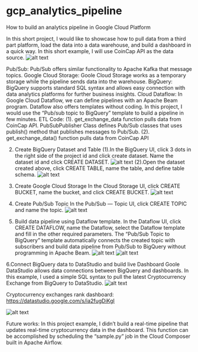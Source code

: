 # gcp_analytics_pipeline

How to build an analytics pipeline in Google Cloud Platform

In this short project, I would like to showcase how to pull data from a third part platform, load the data into a data warehouse, and build a dashboard in a quick way. In this short example, I will use CoinCap API as the data source.
![alt text](https://miro.medium.com/max/1400/1*aqCo6WTXTGAlbnxwkuWX6A.jpeg)


Pub/Sub: Pub/Sub offers similar functionality to Apache Kafka that message topics.
Google Cloud Storage: Goole Cloud Storage works as a temporary storage while the pipeline sends data into the warehouse.
BigQuery: BigQuery supports standard SQL syntax and allows easy connection with data analytics platforms for further business insights.
Cloud Dataflow: In Google Cloud Dataflow, we can define pipelines with an Apache Beam program. Dataflow also offers templates without coding. In this project, I would use the “Pub/sub topic to BigQuery” template to build a pipeline in few minutes.
ETL Code:
(1). get_exchange_data function pulls data from CoinCap API.
PubSubPublisher Class defines Pub/Sub classes that uses publish() method that publishes messages to Pub/Sub.
(2). get_exchange_data() function pulls data from CoinCap API

2. Create BigQuery Dataset and Table
(1).In the BigQuery UI, click 3 dots in the right side of the project id and click create dataset. Name the dataset id and click CREATE DATASET.
![alt text](https://miro.medium.com/max/1400/1*AgZ1GQrfmPrPgd7foju-6g.png)
(2).Open the dataset created above, click CREATE TABLE, name the table, and define table schema.
![alt text](https://miro.medium.com/max/1400/1*ZYHSdz3BBPMr1oBGelZ9MA.png)

3. Create Google Cloud Storage
In the Cloud Storage UI, click CREATE BUCKET, name the bucket, and click CREATE BUCKET.
![alt text](https://miro.medium.com/max/1400/1*J1EEILFuWWMsKwPbQXoLmw.png)

4. Create Pub/Sub Topic
In the Pub/Sub — Topic UI, click CREATE TOPIC and name the topic.
![alt text](https://miro.medium.com/max/1400/1*oCJSWI1sh7lby3A6ieI4PQ.png)

5. Build data pipeline using Dataflow template.
In the Dataflow UI, click CREATE DATAFLOW, name the Dataflow, select the Dataflow template and fill in the other required parameters. The “Pub/Sub Topic to BigQuery” template automatically connects the created topic with subscribers and build data pipeline from Pub/Sub to BigQuery without programming in Apache Beam.
![alt text](https://miro.medium.com/max/1400/1*WLUbS2_bmh932uVApCr0tA.png)
![alt text](https://miro.medium.com/max/1400/1*B0Rhr90ScVKSv_m3q3nfXA.png)

6.Connect BigQuery data to DataStudio and build live Dashboard
Goole DataStudio allows data connections between BigQuery and dashboards. In this example, I used a simple SQL syntax to pull the latest Cryptocurrency Exchange from BigQuery to DataStudio.
![alt text](https://miro.medium.com/max/1400/1*euakoAI5PmFRo_sASTumag.png)

Cryptocurrency exchanges rank dashboard:
https://datastudio.google.com/s/ia2fugDiKgI

![alt text](https://miro.medium.com/max/1400/1*7YyVTgXw5QC_3oEahv5h0A.png)

Future works:
In this project example, I didn’t build a real-time pipeline that updates real-time cryptocurrency data in the dashboard. This function can be accomplished by scheduling the “sample.py” job in the Cloud Composer built in Apache Airflow.







